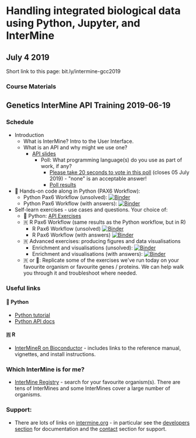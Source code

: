 # Handling integrated biological data using Python, Jupyter, and InterMine

## July 4 2019

Short link to this page: bit.ly/intermine-gcc2019

### Course Materials

## Genetics InterMine API Training 2019-06-19

### Schedule

- Introduction
  - What is InterMine? Intro to the User Interface.
  - What is an API and why might we use one?
    - [API slides](https://docs.google.com/presentation/d/1qCEJIGdF4MH7B4-xGHy1vaq3xZOy72Oat4CvoGp1fos/edit?usp=sharing)
      - Poll: What programming language(s) do you use as part of work, if any?
        - [Please take 20 seconds to vote in this poll](http://www.polljunkie.com/poll/mferex/what-languages-do-you-use-in-your-work) (closes 05 July 2019) - "none" is an acceptable answer!
        - [Poll results](http://www.polljunkie.com/poll/oacgmb/what-languages-do-you-use-in-your-work/view)
- 🐍 Hands-on code along in Python (PAX6 Workflow):
  - Python Pax6 Workflow (unsolved): [![Binder](https://mybinder.org/badge_logo.svg)](https://mybinder.org/v2/gh/intermine/intermine-ws-python-docs/master?filepath=unsolved-exercises%2FWorkshop_Pax6Workflow.ipynb)
  - Python Pax6 Workflow (with answers): [![Binder](https://mybinder.org/badge_logo.svg)](https://mybinder.org/v2/gh/intermine/intermine-ws-python-docs/master?filepath=Workshop_Pax6Workflow.ipynb)
- Self-learn exercises - use cases and questions. Your choice of:
  - 🐍 Python: [API Exercises](2019-06-19-python-exercises)
  - 🇷 R Pax6 Workflow (same results as the Python workflow, but in R)
    - R Pax6 Workflow (unsolved) [![Binder](https://mybinder.org/badge_logo.svg)](https://mybinder.org/v2/gh/intermine/interminer-workshop/master?filepath=Workshop%20Workflow%20PAX6-unsolved.ipynb)
    - R Pax6 Workflow (with answers) [![Binder](https://mybinder.org/badge_logo.svg)](https://mybinder.org/v2/gh/intermine/interminer-workshop/master?filepath=Workshop%20Workflow%20PAX6.ipynb)
  - 🇷 Advanced exercises: producing figures and data visualisations
    - Enrichment and visualisations (unsolved): [![Binder](https://mybinder.org/badge_logo.svg)](https://mybinder.org/v2/gh/intermine/interminer-workshop/master?filepath=Enrichment%20Analysis%20and%20Visualisations-unsolved.ipynb)
    - Enrichment and visualisations (with answers): [![Binder](https://mybinder.org/badge_logo.svg)](https://mybinder.org/v2/gh/intermine/interminer-workshop/master?filepath=Enrichment%20Analysis%20and%20Visualisations.ipynb)
  - 🇷 or 🐍: Replicate some of the exercises we've run today on your favourite organism or favourite genes / proteins. We can help walk you through it and troubleshoot where needed.

### Useful links
#### 🐍 Python

- [Python tutorial](https://github.com/intermine/intermine-ws-python-docs)
- [Python API docs](http://intermine.org/intermine-ws-python/intermine.html)

#### 🇷 R

- [InterMineR on Bioconductor](https://bioconductor.org/packages/release/bioc/html/InterMineR.html) - includes links to the reference manual, vignettes, and install instructions.  

### Which InterMine is for me?
- [InterMine Registry](http://registry.intermine.org/) - search for your favourite organism(s). There are tens of InterMines and some InterMines cover a large number of organisms.

### Support:
- There are lots of links on [intermine.org](http://intermine.org) - in particular see the [developers section](http://intermine.org/developers/) for documentation and the [contact](http://intermine.org/contact/) section for support.
